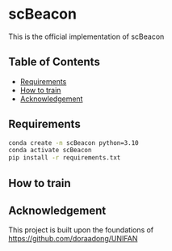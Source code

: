 # scBeacon

This is the official implementation of scBeacon

## Table of Contents

- [Requirements](#requirements)
- [How to train](#how-to-train)
- [Acknowledgement](#acknowledgement)

## Requirements
```bash
conda create -n scBeacon python=3.10
conda activate scBeacon
pip install -r requirements.txt
```

## How to train



## Acknowledgement
This project is built upon the foundations of https://github.com/doraadong/UNIFAN
